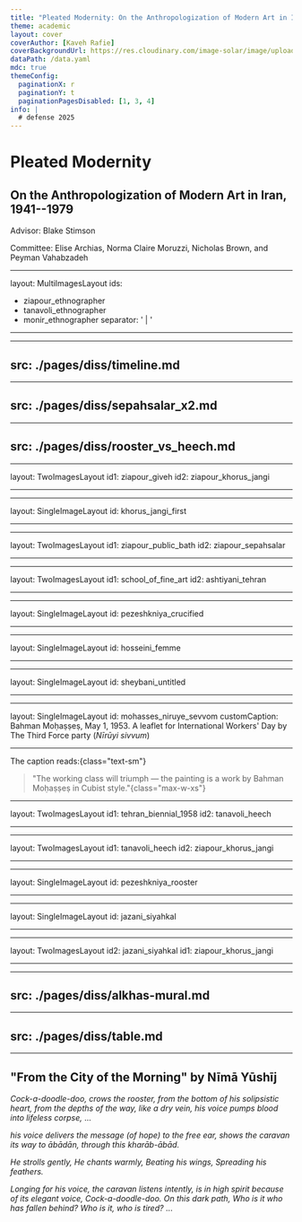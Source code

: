 ```yaml
---
title: "Pleated Modernity: On the Anthropologization of Modern Art in Iran, 1941–1979"
theme: academic
layout: cover
coverAuthor: [Kaveh Rafie]
coverBackgroundUrl: https://res.cloudinary.com/image-solar/image/upload/f_auto/v1749666104/ziapour/tanavoli-1997-qashqai-girl_ujzm8m.jpg
dataPath: /data.yaml
mdc: true
themeConfig:
  paginationX: r
  paginationY: t
  paginationPagesDisabled: [1, 3, 4]
info: |
  # defense 2025
---
```


# Pleated Modernity

## On the Anthropologization of Modern Art in Iran, 1941--1979

Advisor: Blake Stimson

Committee: Elise Archias, Norma Claire Moruzzi, Nicholas Brown, and Peyman Vahabzadeh
<!--
Introduction:
This study explore that the ways in which the modern art in the Global South in the Post-War gradually became entangled with ethnograpy. To emphesize the context of the Cold War during this era, I used third-world (a third alternative to the Soviet socialism and the US liberal democracy) of other alternative to discuss Iran as a developing nation. In a sense this research is a case study of three iranian artist to explore the rise of modernism in Iran and its later turn to anthropology later on prior the Islamic revolution in 1979. Thus this project can be seen as a contrbution to the understanding of the development of art in the post-war era and Iran as a examplary of a thridworld country struggleing with its contradictions.

-->
---
layout: MultiImagesLayout
ids:
  - ziapour_ethnographer
  - tanavoli_ethnographer
  - monir_ethnographer
separator: ' | '
---
<!--

-->

---
src: ./pages/diss/timeline.md
---

---
src: ./pages/diss/sepahsalar_x2.md
---

---
src: ./pages/diss/rooster_vs_heech.md
---


---
layout: TwoImagesLayout
id1: ziapour_giveh
id2: ziapour_khorus_jangi

---
<!--
Ziapour's Fighting Rooster (Khorus Jangi):
- This iconic design was the cover for the Khorus Jangi magazine, launched in 1948 by the avant-garde association of the same name (Ziapour, Shirvani, Gharib, Sheybani, Hannaneh, etc.).
- Symbolism: Represents wakefulness, a new dawn, resistance against stagnation, artistic independence, and adapting Iranian culture to modernity/machine age. It was their visual manifesto.

Jalil Ziapour & the Rooster:
- Left: Ziapour himself in 1952, a leading figure in the Khorus Jangi group and a key proponent of Cubism in Iran. Note the 'giveh' footwear, perhaps hinting at the blend of modernism and local context.
- Right: The Khorus Jangi rooster emblem, symbolizing the group's avant-garde spirit and goals (wakefulness, resistance, modernity).
-->


---
layout: SingleImageLayout
id: khorus_jangi_first

---
<!--
Khorus Jangi Magazine & Nima Yushij:
- This is the first issue of the Khorus Jangi magazine (1948), a key platform for the avant-garde group.
- Inside cover features the poem "From the City of Morning" by the highly influential modernist poet Nima Yushij.
- Nima wrote the poem specifically in response to the group's choice of the "Fighting Rooster" name, linking the symbol to their mission.
-->



---
layout: TwoImagesLayout
id1: ziapour_public_bath
id2: ziapour_sepahsalar

---

<!--
Ziapour's "Public Bath" (1949):
- Example of Ziapour applying Cubism to local Iranian subjects and everyday life.
- Significance: This painting was famously vandalized (slashed) during its first exhibition in 1950 by followers of the academic painter Kamal ol-Molk.
- Context: Demonstrates the fierce opposition the modernists faced from the established art world. Also touches on the challenge noted by critics like Pakbaz of adapting Cubist geometry to local, often curvilinear, forms.
-->

---
layout: TwoImagesLayout
id1: school_of_fine_art
id2: ashtiyani_tehran

---
<!--
The Academic Establishment & Opposition:
- Left: Students at the School of Fine Arts (Ṣanāyiʿ-i Mustaẓrifa, est. 1911), founded by Kamal ol-Molk. This institution represented the established academic tradition.
- Right: Ismaʿil Ashtiyani's "View of Tehran" (1938), exemplifies the naturalist style favored by the academy.
- Point: The Khorus Jangi modernists faced significant institutional and artistic opposition from this established tradition, which dominated Iranian art institutions at the time.
-->





---
layout: SingleImageLayout
id: pezeshkniya_crucified

---
<!--
Hushang Pezeshkniya - Early Modernism:
- Artist: Hushang Pezeshkniya, another important modernist painter active in this period. He studied in Turkey before returning to Iran.
- Work: "Crucified" (1946). This early date shows engagement with modern European forms (Expressionism/Cubism influences) even before the formal establishment of Khorus Jangi.
- Themes: Pezeshkniya often depicted the lives of ordinary people.
Pezeshkniya - Social Themes:
- Work: "Untitled (From the Oil Industry Workers)" (1958).
- Context: Shows Pezeshkniya depicting the lives of common people and laborers, specifically oil workers in Abadan.
- Style: Uses modernist fragmentation (Cubist/Expressionist influence) to portray these social themes. This aligns with the broader socially-aware current within early Iranian modernism.
-->




---
layout: SingleImageLayout
id: hosseini_femme

---
<!--
Hossein Kazemi - Lyrical Modernism:
- Artist: Hossein Kazemi.
- Style: Known for blending Cubist geometry and fragmentation with the delicate lines and lyrical qualities of traditional Iranian miniature painting.
- Work: "Woman with a Pitcher" (1957).
-->

---
layout: SingleImageLayout
id: sheybani_untitled

---
<!--
Manuchehr Sheybani - Modernist & Intellectual:
- Artist: Manuchehr Sheybani, who was also a poet and playwright with links to the Tudeh (Communist) party.
- Style: Explored Cubism, often drawing inspiration from workers and common people, similar to Pezeshkniya. Developed his own distinct interpretations, sometimes using idiosyncratic diagonals.
- Work: "Untitled" (1958).
-->

---
layout: SingleImageLayout
id: mohasses_niruye_sevvom
customCaption: Bahman Moḥaṣṣeṣ, May 1, 1953. A leaflet for International Workers' Day by The Third Force party (<i>Nīrūyi sivvum</i>)

---

The caption reads:{class="text-sm"}


> "The working class will triumph — the painting is a work by Bahman Moḥaṣṣeṣ in Cubist style."{class="max-w-xs"}

<!--
Bahman Mohasses - Cubism & Politics Pre-Coup:
- Artist: Bahman Mohasses, sometimes associated with the Khorus Jangi circle.
- Context: This is a leaflet for International Workers' Day (May 1, 1953) by the Third Force (Niruyi Sivvum) political party.
- Significance: The caption explicitly labels Mohasses's work as "Cubist style" and links it directly to the triumph of the working class. This demonstrates the clear association of Cubism with progressive politics in the period immediately preceding the August 1953 coup.
- The **Third Force (Niruyi Sivvum)** emerged from a significant split within the **Tudeh Party** of Iran in the late 1940s (around 1947-1948).
-->

---
layout: TwoImagesLayout
id1: tehran_biennial_1958
id2: tanavoli_heech

---

---
layout: TwoImagesLayout
id1: tanavoli_heech
id2: ziapour_khorus_jangi

---
<!--
Shift After 1953: Rooster vs. Heech:
- This comparison symbolizes the profound shift in Iranian art and culture after the 1953 coup.
- Left (Post-Coup): Parviz Tanavoli's "Heech" (Nothing), emerging in the 1960s/70s, associated with the Saqqakhaneh movement. Represents a turn towards ambiguity, local vernacular, perhaps introspection or nihilism in the changed political climate under Pahlavi patronage.
- Right (Pre-Coup): Ziapour's "Fighting Rooster" (1949), symbolizing the assertive, socially-engaged, universalist aspirations of the earlier avant-garde.
- Point: The coup marked a decline of the Khorus Jangi-era modernism and the rise of different artistic concerns.
-->

---
layout: SingleImageLayout
id: pezeshkniya_rooster

---
<!--
he moved to Abadan, the hub of Iranian oil industry in the late 1948 on the invitation of Ibrahim Golestan who was commissioned to create a documentary on the Anglo-Persian Oil Company.
in 1958, he returned to Tehran
Legacy - Nostalgic Echo: Pezeshkniya's Later Rooster:
-->

---
layout: SingleImageLayout
id: jazani_siyahkal

---
<!--
Legacy - Militant Re-Politicization: Bizhan Jazani:
- Artist: Bizhan Jazani, a prominent Marxist theorist and founder of a major guerrilla organization opposing the Shah.
- Context: Painted "Siahkal" (c. 1970) while imprisoned (1968 until execution in 1975). The painting commemorates the 1971 Siahkal incident, considered the start of the armed struggle against the Pahlavi regime.
- Style: Uses Cubist/Expressionist fragmentation to depict this politically charged event, demonstrating the style's continued use as a language of resistance.
-->

---
layout: TwoImagesLayout
id2: jazani_siyahkal
id1: ziapour_khorus_jangi

---
<!--
Enduring Resonance: Jazani & Ziapour:
- Comparison: Jazani's "Siahkal" (left, c. 1970) and Ziapour's "Khorus Jangi" rooster (right, 1949).
- Connection: Despite the different subject (deer vs. rooster), Jazani's prison painting shows strong visual and iconographic resonance with Ziapour's earlier work from two decades prior.
- Shared Elements: Use of fragmented forms, symbolism of struggle against darkness/oppression. Potentially echoes Picasso's Guernica as well.
- Point: Highlights the enduring power and adaptability of Cubist aesthetics as a visual language for political dissent and resistance across different moments in modern Iranian history.
-->

---
src: ./pages/diss/alkhas-mural.md
---



---
src: ./pages/diss/table.md
---


---

## "From the City of the Morning" by Nīmā Yūshīj

_Cock-a-doodle-doo, crows the rooster,_
_from the bottom of his solipsistic heart,_
_from the depths of the way, like a dry vein,_
_his voice pumps blood into lifeless corpse,_
...

_his voice delivers the message (of hope) to the free ear,_
_shows the caravan its way to ābādān,_
_through this kharāb-ābād._

_He strolls gently,_
_He chants warmly,_
_Beating his wings,_
_Spreading his feathers._

_Longing for his voice, the caravan listens intently,_
_is in high spirit because of its elegant voice,_
_Cock-a-doodle-doo. On this dark path,_
_Who is it who has fallen behind?_
_Who is it, who is tired?_
...


<!--
NOTE:
Nima Yushij's "From the City of the Morning" (Excerpt):
- Key Imagery: The rooster's crow guides a caravan out of darkness ("kharāb-ābād" - ruined place) towards light/progress ("ābādān" - prosperous place), awakening "oppressed souls."
- Connection: Directly mirrors the Khorus Jangi group's ambition to awaken public consciousness and lead Iranian culture towards modernity.
-->
